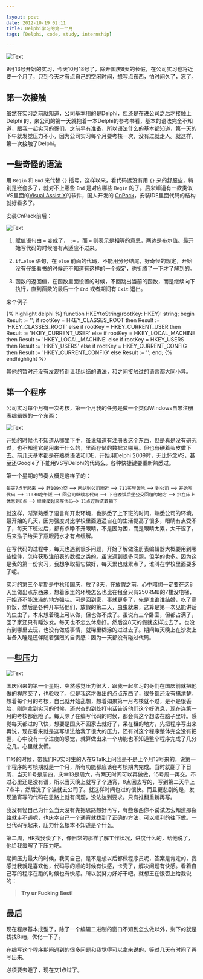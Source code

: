 ```yaml
---

layout: post
date: 2012-10-19 02:11
title: Delphi学习的第一个月
tags: [Delphi, code, study, internship]

---
```


![Text](https://dl.dropboxusercontent.com/u/24683331/blog_img/cropped-delphi.jpg)

9月13号开始的实习，今天10月18号了，除开国庆8天的长假，在公司实习也将近要一个月了，只到今天才有点自己的空闲时间，想写点东西，怕时间久了，忘了。

<!-- more -->

## 第一次接触

虽然在实习之前就知道，公司基本用的是Delphi，但还是在进公司之后才接触上Delphi 的，来公司的第一天就抱着一本Delphi的参考书看，基本的语法完全不知道，跟我一起实习的哥们，之前早有准备，所以语法什么的基本都知道，第一天的下午就发觉压力不小，因为公司实习每个月要考核一次，没有过就走人。就这样，第一次接触了Delphi。

## 一些奇怪的语法
用 `Begin` 和 `End` 来代替 `{}` 括号，这样以来，看代码远没有用 `{}` 来的舒服些，特别是嵌套多了，就对不上哪些 `End` 是对应哪些 `Begin` 的了。后来知道有一款类似VS里面的[Visual Assist X](http://www.wholetomato.com/)的软件，国人开发的 [CnPack](http://www.cnpack.org/index.php?lang=zh-cn)，安装IDE里面代码的结构就好看多了。

安装CnPack前后：

![Text](https://dl.dropboxusercontent.com/u/24683331/blog_img/Delphi_s_short.png)

1. 赋值语句由 `=` 变成了， `:=` 。而 `=` 则表示是相等的意思，两边是布尔值。最开始写代码的时候哈有点适应不过来。

2. `if…else` 语句，在 `else` 前面的代码，不能用分号结尾，好奇怪的规定，开始没有仔细看书的时候还不知道有这样的一个规定，也折腾了一下才了解到的。

3. 函数的返回值，在函数里面设置的时候，不回跳出当前的函数，而是继续向下执行，直到函数的最后一个 `End` 或者期间有 `Exit` 退出。 

来个例子

{% highlight delphi %}
function HKEYtoString(rootKey: HKEY): string;
begin
  Result := '';
  if rootKey = HKEY_CLASSES_ROOT then
    Result := 'HKEY_CLASSES_ROOT'
  else if rootKey = HKEY_CURRENT_USER then
    Result := 'HKEY_CURRENT_USER'
  else if rootKey = HKEY_LOCAL_MACHINE then
    Result := 'HKEY_LOCAL_MACHINE'
  else if rootKey = HKEY_USERS then
    Result := 'HKEY_USERS'
  else if rootKey = HKEY_CURRENT_CONFIG then
    Result := 'HKEY_CURRENT_CONFIG'
  else
    Result := '';
end;
{% endhighlight %}

其他的暂时还没有发现特别让我纠结的语法，和之间接触过的语言都大同小异。

## 第一个程序

公司实习每个月有一次考核，第一个月我的任务是做一个类似Windows自带注册表编辑器的一个东西：	

![Text](https://dl.dropboxusercontent.com/u/24683331/blog_img/first_delphi_pro.png)

开始的时候也不知道从哪里下手，虽说知道有注册表这个东西，但是真是没有研究过，也不知道它是用来干什么的，里面存储的数据又哪用。但也有硬着头皮做下去。前几天基本都是在熟悉语法和IDE，开始用Delphi 2009时，无比怀念VS，甚至还Google了下能用VS写Delphi的代码么。各种快捷键要重新熟悉过。

第一个星期的节奏大概是这样子的：

`每天7点半起来` –> `赶109公交` –> `两站到公司附近` –> `711买早饭吃` –> `到公司` –> `开始写代码` –> `11:30吃午饭` –> `回公司继续写代码` –> `下班晚饭后坐公交回租的地方` –> `扒在床上休息到8点` –> `继续爬起来写代码–`> `11点过后洗簌躺下`

就这样，渐渐熟悉了语言和开发环境，也熟悉了上下班的时间，熟悉公司的环境。最开始的几天，因为强度对比学校里面逍遥自在的生活提高了很多，眼睛有点受不了，每天下班过后，都有点睁不开眼睛，不是因为困，而是眼睛太累，太干涩了。后来泓子给买了瓶眼药水才有点缓解。

在写代码的过程中，每天也遇到很多问题，开始了解做注册表编辑器大概要用到哪些控件，怎样获取注册表的数据之类的。虽说遇到很多问题，但学的也多。因为这是我的第一份实习，我想争取把它做好，每天累也就累点了，谁叫在学校里面耍多了呢。

实习的第三个星期是中秋和国庆，放了8天，在放假之前，心中暗想一定要在这8天里做出点东西来，想着家里的环境怎么也比在租金只有250RMB的7楼没电梯，开始还不能洗澡的地方强哇。可是回到家，事就更多了，先是谁谁谁结婚，吃了高价饭，然后是各种开车搭他们，放假的第二天，虫虫就来，这算是第一次见能讲话的虫虫了，本来想着晚上可以做，但也做不成了。虽说有三个卧室，但都占满了，回了家还只有睡沙发。每天也不怎么休息好。然后这8天的假就这样过去了，也没有到哪里去玩，也没有做成事情，就稀里糊涂的过过去了。期间每天晚上在沙发上准备入睡是还伴随着强烈的自责感：因为一天都没有碰过代码。

## 一些压力

![Text](https://dl.dropboxusercontent.com/u/24683331/blog_img/yl.jpg)

国庆回来的第一个星期，突然感觉压力很大，跟我一起实习的哥们在国庆前就把他做的程序交了，也验收了。但是我这才做出的点点东西了，很多都还没有搞清楚。想着每个月的考核，自己就开始乱想，想着如果第一月考核就不过，是不是很丢脸，刚刚拿到实习的时候，还兴奋的到处打电话告诉他们这个好消息，现在连第一月的考核都危险了。每天除了在编写代码的时候，都会有这个想法在脑子里转。感觉每天都过的飞快，想要是国庆不回家去就好了，呆在租的地方，先把程序写出来再说，现在看来就是这写想法给我了很大的压力，还有对这个程序整体完全没有把握，心中没有一个进度的感觉，就算做出来一个功能也不知道整个程序完成了几分之几。心里就发慌。

11号的时候，带我们RD实习生的人在GTalk上问我是不是上个月13号来的，说第一个程序的考核期就是一个月，所有功能都应该在考核期内完成。当时就翻了下日历，当天11号是周四，庆幸13是周六，有两天时间可以再做做，15号周一再交。不过心里还是没有谱，所以当天晚上就写了个通宵，8点回去写的，写到第二天早上7点半，然后洗了个澡就去公司了。就这样时间也过的很快。而且更悲剧的是，发现通宵写的代码在思路上就有问题，没法达到要求。只有推翻重新再写。

我没有怪自己为什么当天没有先把思路想好再写，有些东西你不试试怎么知道那条路就走不通呢，也庆幸自己一个通宵就找到了正确的方法，可以顺利的往下做。一旦代码写起来，压力什么根本不知道是个什么。

第二周，HR找我谈了下，像日常的那样了解工作状况，进度什么的，给他说了，他给我缓解了下压力吧。

期间压力最大的时候，我问自己，是不是想以后都做程序员呢，答案是肯定的，我感觉我就是喜欢他，代码写的顺的时候有快感，卡壳了，解决问题有快感。看着自己写的程序在跑的时候也有快感。所以就努力好好干吧。就想王在饭否上给我说的： 	

> **Try ur Fucking Best!** 

## 最后

现在程序基本成型了，除了一个编辑二进制的窗口不知到怎么做以外，剩下的就是找找Bug，优化一下了。

在编写这个程序期间遇到的很多问题和我觉得可以拿来说的，等过几天有时间了再写出来。

必须要去睡了，现在又1点过了。